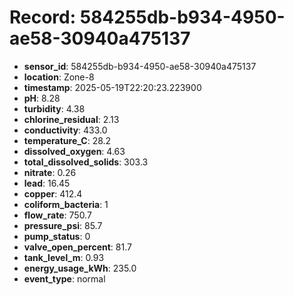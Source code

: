 # Record: 584255db-b934-4950-ae58-30940a475137

- **sensor_id**: 584255db-b934-4950-ae58-30940a475137
- **location**: Zone-8
- **timestamp**: 2025-05-19T22:20:23.223900
- **pH**: 8.28
- **turbidity**: 4.38
- **chlorine_residual**: 2.13
- **conductivity**: 433.0
- **temperature_C**: 28.2
- **dissolved_oxygen**: 4.63
- **total_dissolved_solids**: 303.3
- **nitrate**: 0.26
- **lead**: 16.45
- **copper**: 412.4
- **coliform_bacteria**: 1
- **flow_rate**: 750.7
- **pressure_psi**: 85.7
- **pump_status**: 0
- **valve_open_percent**: 81.7
- **tank_level_m**: 0.93
- **energy_usage_kWh**: 235.0
- **event_type**: normal